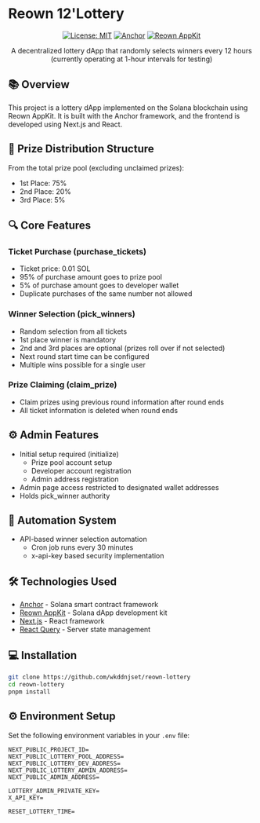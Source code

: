 # Reown 12'Lottery

<div align="center">

[![License: MIT](https://img.shields.io/badge/License-MIT-yellow.svg)](https://opensource.org/licenses/MIT)
[![Anchor](https://img.shields.io/badge/Anchor-0.28.0-blue)](https://www.anchor-lang.com/)
[![Reown AppKit](https://img.shields.io/badge/Reown_AppKit-latest-green)](https://github.com/your-repo/reown-appkit)

A decentralized lottery dApp that randomly selects winners every 12 hours (currently operating at 1-hour intervals for testing)

</div>

## 📚 Overview

This project is a lottery dApp implemented on the Solana blockchain using Reown AppKit. It is built with the Anchor framework, and the frontend is developed using Next.js and React.

## 🎯 Prize Distribution Structure

From the total prize pool (excluding unclaimed prizes):

- 1st Place: 75%
- 2nd Place: 20%
- 3rd Place: 5%

## 🔍 Core Features

### Ticket Purchase (purchase_tickets)

- Ticket price: 0.01 SOL
- 95% of purchase amount goes to prize pool
- 5% of purchase amount goes to developer wallet
- Duplicate purchases of the same number not allowed

### Winner Selection (pick_winners)

- Random selection from all tickets
- 1st place winner is mandatory
- 2nd and 3rd places are optional (prizes roll over if not selected)
- Next round start time can be configured
- Multiple wins possible for a single user

### Prize Claiming (claim_prize)

- Claim prizes using previous round information after round ends
- All ticket information is deleted when round ends

## ⚙️ Admin Features

- Initial setup required (initialize)
  - Prize pool account setup
  - Developer account registration
  - Admin address registration
- Admin page access restricted to designated wallet addresses
- Holds pick_winner authority

## 🤖 Automation System

- API-based winner selection automation
  - Cron job runs every 30 minutes
  - x-api-key based security implementation

## 🛠 Technologies Used

- [Anchor](https://www.anchor-lang.com/) - Solana smart contract framework
- [Reown AppKit](https://github.com/your-repo/reown-appkit) - Solana dApp development kit
- [Next.js](https://nextjs.org/) - React framework
- [React Query](https://tanstack.com/query/latest) - Server state management

## 💻 Installation

```bash
git clone https://github.com/wkddnjset/reown-lottery
cd reown-lottery
pnpm install
```

## ⚙️ Environment Setup

Set the following environment variables in your `.env` file:

```
NEXT_PUBLIC_PROJECT_ID=
NEXT_PUBLIC_LOTTERY_POOL_ADDRESS=
NEXT_PUBLIC_LOTTERY_DEV_ADDRESS=
NEXT_PUBLIC_LOTTERY_ADMIN_ADDRESS=
NEXT_PUBLIC_ADMIN_ADDRESS=

LOTTERY_ADMIN_PRIVATE_KEY=
X_API_KEY=

RESET_LOTTERY_TIME=
```
